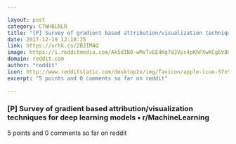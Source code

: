 ```yaml
---

layout: post
category: C7WHBLNLR
title: "[P] Survey of gradient based attribution/visualization techniques for deep learning models • r/MachineLearning"
date: 2017-12-19 12:18:25
link: https://vrhk.co/2BJIM4Q
image: https://i.redditmedia.com/Ak5dIN0-wMxTvEEdKg7dJVps4pKhFXwKCg6V807yAQ0.jpg?w=320&s=588d8244b73ce669bd68ece3f6342e37
domain: reddit.com
author: "reddit"
icon: http://www.redditstatic.com/desktop2x/img/favicon/apple-icon-57x57.png
excerpt: "5 points and 0 comments so far on reddit"

---
```


### [P] Survey of gradient based attribution/visualization techniques for deep learning models • r/MachineLearning

5 points and 0 comments so far on reddit
